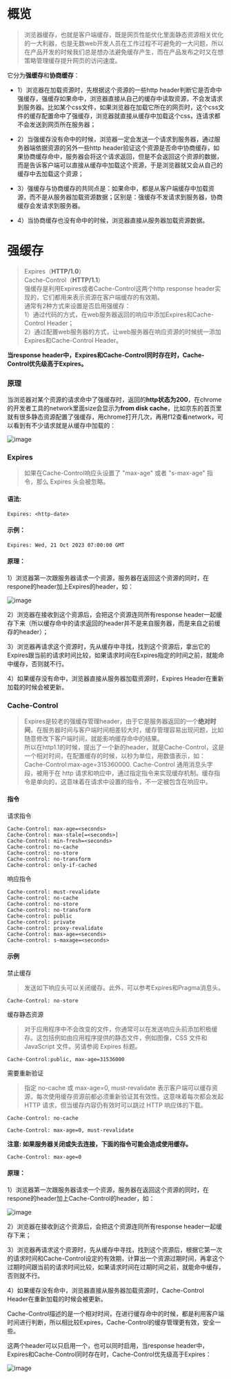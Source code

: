 # 概览

> 浏览器缓存，也就是客户端缓存，既是网页性能优化里面静态资源相关优化的一大利器，也是无数web开发人员在工作过程不可避免的一大问题，所以在产品开发的时候我们总是想办法避免缓存产生，而在产品发布之时又在想策略管理缓存提升网页的访问速度。

它分为**强缓存**和**协商缓存**：
- 1）浏览器在加载资源时，先根据这个资源的一些http header判断它是否命中强缓存，强缓存如果命中，浏览器直接从自己的缓存中读取资源，不会发请求到服务器。比如某个css文件，如果浏览器在加载它所在的网页时，这个css文件的缓存配置命中了强缓存，浏览器就直接从缓存中加载这个css，连请求都不会发送到网页所在服务器；

- 2）当强缓存没有命中的时候，浏览器一定会发送一个请求到服务器，通过服务器端依据资源的另外一些http header验证这个资源是否命中协商缓存，如果协商缓存命中，服务器会将这个请求返回，但是不会返回这个资源的数据，而是告诉客户端可以直接从缓存中加载这个资源，于是浏览器就又会从自己的缓存中去加载这个资源；

- 3）强缓存与协商缓存的共同点是：如果命中，都是从客户端缓存中加载资源，而不是从服务器加载资源数据；区别是：强缓存不发请求到服务器，协商缓存会发请求到服务器。

- 4）当协商缓存也没有命中的时候，浏览器直接从服务器加载资源数据。

# 强缓存

> Expires（**HTTP/1.0**）  
> Cache-Control（**HTTP/1.1**）  
> 强缓存是利用Expires或者Cache-Control这两个http response header实现的，它们都用来表示资源在客户端缓存的有效期。   
> 通常有2种方式来设置是否启用强缓存：  
> 1）通过代码的方式，在web服务器返回的响应中添加Expires和Cache-Control Header；  
> 2）通过配置web服务器的方式，让web服务器在响应资源的时候统一添加Expires和Cache-Control Header。  

**当response header中，Expires和Cache-Control同时存在时，Cache-Control优先级高于Expires。** 

### 原理
当浏览器对某个资源的请求命中了强缓存时，返回的**http状态为200**，在chrome的开发者工具的network里面size会显示为**from disk cache**，比如京东的首页里就有很多静态资源配置了强缓存，用chrome打开几次，再用f12查看network，可以看到有不少请求就是从缓存中加载的：

![image](https://github.com/yihan12/Blog/assets/44987698/f79ca7cf-42ef-407b-b9b7-d3ce890c8210)


### Expires

> 如果在Cache-Control响应头设置了 "max-age" 或者 "s-max-age" 指令，那么 Expires 头会被忽略。

#### 语法:
```
Expires: <http-date>
```

#### 示例：
```
Expires: Wed, 21 Oct 2023 07:00:00 GMT
```

#### 原理：

1）浏览器第一次跟服务器请求一个资源，服务器在返回这个资源的同时，在respone的header加上Expires的header，如：

![image](https://github.com/yihan12/Blog/assets/44987698/517c35d2-aadd-496b-b326-a155c4a6646a)


2）浏览器在接收到这个资源后，会把这个资源连同所有response header一起缓存下来（所以缓存命中的请求返回的header并不是来自服务器，而是来自之前缓存的header）；

3）浏览器再请求这个资源时，先从缓存中寻找，找到这个资源后，拿出它的Expires跟当前的请求时间比较，如果请求时间在Expires指定的时间之前，就能命中缓存，否则就不行。

4）如果缓存没有命中，浏览器直接从服务器加载资源时，Expires Header在重新加载的时候会被更新。

### Cache-Control

> Expires是较老的强缓存管理header，由于它是服务器返回的一个**绝对时间**，在服务器时间与客户端时间相差较大时，缓存管理容易出现问题，比如随意修改下客户端时间，就能影响缓存命中的结果。  
> 所以在http1.1的时候，提出了一个新的header，就是Cache-Control，这是一个相对时间，在配置缓存的时候，以秒为单位，用数值表示，如：Cache-Control:max-age=315360000.
> Cache-Control 通用消息头字段，被用于在 http 请求和响应中，通过指定指令来实现缓存机制。缓存指令是单向的，这意味着在请求中设置的指令，不一定被包含在响应中。

#### 指令
请求指令
```
Cache-Control: max-age=<seconds>
Cache-Control: max-stale[=<seconds>]
Cache-Control: min-fresh=<seconds>
Cache-control: no-cache
Cache-control: no-store
Cache-control: no-transform
Cache-control: only-if-cached
```
响应指令
```
Cache-control: must-revalidate
Cache-control: no-cache
Cache-control: no-store
Cache-control: no-transform
Cache-control: public
Cache-control: private
Cache-control: proxy-revalidate
Cache-Control: max-age=<seconds>
Cache-control: s-maxage=<seconds>
```

#### 示例
禁止缓存  
> 发送如下响应头可以关闭缓存。此外，可以参考Expires和Pragma消息头。
```
Cache-Control: no-store
```
缓存静态资源  
> 对于应用程序中不会改变的文件，你通常可以在发送响应头前添加积极缓存。这包括例如由应用程序提供的静态文件，例如图像，CSS 文件和 JavaScript 文件。另请参阅 Expires 标题。
```
Cache-Control:public, max-age=31536000
```
需要重新验证  
> 指定 no-cache 或 max-age=0, must-revalidate 表示客户端可以缓存资源，每次使用缓存资源前都必须重新验证其有效性。这意味着每次都会发起 HTTP 请求，但当缓存内容仍有效时可以跳过 HTTP 响应体的下载。

```
Cache-Control: no-cache
```
```
Cache-Control: max-age=0, must-revalidate
```
**注意: 如果服务器关闭或失去连接，下面的指令可能会造成使用缓存。**

```
Cache-Control: max-age=0
```
#### 原理：

1）浏览器第一次跟服务器请求一个资源，服务器在返回这个资源的同时，在respone的header加上Cache-Control的header，如：

![image](https://github.com/yihan12/Blog/assets/44987698/8b3323b4-3b56-431e-aa61-ad74f7c3b1e5)


2）浏览器在接收到这个资源后，会把这个资源连同所有response header一起缓存下来；

3）浏览器再请求这个资源时，先从缓存中寻找，找到这个资源后，根据它第一次的请求时间和Cache-Control设定的有效期，计算出一个资源过期时间，再拿这个过期时间跟当前的请求时间比较，如果请求时间在过期时间之前，就能命中缓存，否则就不行。

4）如果缓存没有命中，浏览器直接从服务器加载资源时，Cache-Control Header在重新加载的时候会被更新。

Cache-Control描述的是一个相对时间，在进行缓存命中的时候，都是利用客户端时间进行判断，所以相比较Expires，Cache-Control的缓存管理更有效，安全一些。

这两个header可以只启用一个，也可以同时启用，当response header中，Expires和Cache-Control同时存在时，Cache-Control优先级高于Expires：

![image](https://github.com/yihan12/Blog/assets/44987698/50340a39-eedd-428a-90d9-92a2307906e4)


